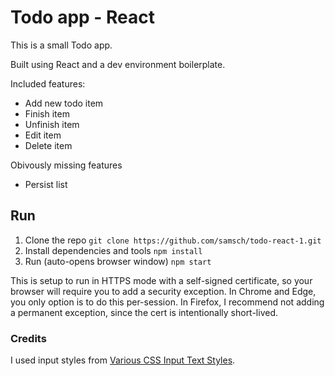 # Todo app - React
This is a small Todo app.

Built using React and a dev environment boilerplate.

Included features:
- Add new todo item
- Finish item
- Unfinish item
- Edit item
- Delete item

Obivously missing features
- Persist list

## Run

1. Clone the repo `git clone https://github.com/samsch/todo-react-1.git`
2. Install dependencies and tools `npm install`
3. Run (auto-opens browser window) `npm start`

This is setup to run in HTTPS mode with a self-signed certificate, so your browser will require you to add a security exception. In Chrome and Edge, you only option is to do this per-session. In Firefox, I recommend not adding a permanent exception, since the cert is intentionally short-lived.

### Credits

I used input styles from [Various CSS Input Text Styles](http://callmenick.com/post/various-css-input-text-styles).
